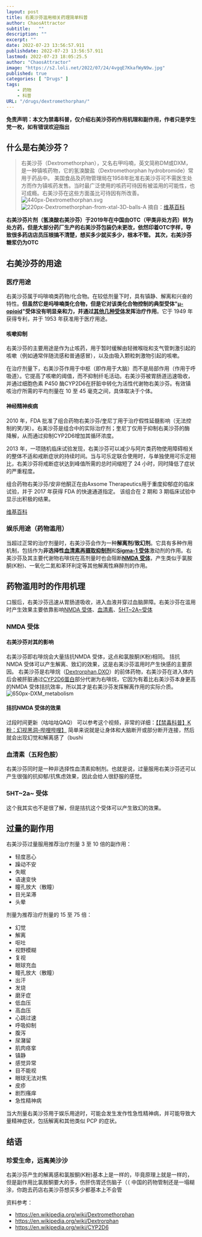 ```yaml
---
layout: post
title: 右美沙芬滥用相关药理简单科普
author: ChaosAttractor
subtitle:   ""
description: ""
excerpt: ""
date: 2022-07-23 13:56:57.911
publishdate: 2022-07-23 13:56:57.911
lastmod: 2022-07-23 18:05:25.5
author: "ChaosAttractor"
image: "https://s2.loli.net/2022/07/24/4vgqE7KkafWyN9w.jpg"
published: true 
categories: [ "Drugs" ]
tags:
    - 药物
    - 科普
URL: "/drugs/dextromethorphan/"
---
```


**免责声明：本文为禁毒科普，仅介绍右美沙芬的作用机理和副作用，作者只是学生党一枚，如有错误欢迎指出**

## 什么是右美沙芬？

> 右美沙芬（Dextromethorphan），又名右甲吗喃，英文简称DM或DXM，是一种镇咳药物，它的氢溴酸盐（Dextromethorphan hydrobromide）常用于药品中。
> 美国食品及药物管理局在1958年批准右美沙芬可不需医生处方而作为镇咳药发售。当时最广泛使用的咳药可待因有被滥用的可能性，也可成瘾。右美沙芬在这些方面虽比可待因有所改善。
![440px-Dextromethorphan.svg](https://s2.loli.net/2022/07/24/AbGLO8PZc9KEhBk.png)
![220px-Dextromethorphan-from-xtal-3D-balls-A](https://s2.loli.net/2022/07/24/GKboAR512iULayp.png)
摘自：[维基百科](https://zh.wikipedia.org/zh-cn/右美沙芬)

**右美沙芬片剂（氢溴酸右美沙芬）于2019年在中国由OTC（甲类非处方药）转为处方药，但是大部分药厂生产的右美沙芬包装仍未更改，依然印着OTC字样，导致很多药店店员压根搞不清楚，想买多少就买多少，根本不管。
其次，右美沙芬糖浆仍为OTC**

## 右美沙芬的用途

### 医疗用途

右美沙芬属于吗啡喃类药物/化合物。在较低剂量下时，具有镇静、解离和兴奋的特性。**但虽然它是吗啡喃类化合物，但是它对该类化合物控制的典型受体"[μ-opioid](https://en.wikipedia.org/wiki/Μ-opioid_receptor)"受体没有明显亲和力，并通过[其他几种受体](https://en.wikipedia.org/wiki/Dextromethorphan#Pharmacology)发挥治疗作用**。它于 1949 年获得专利，并于 1953 年获准用于医疗用途。

#### 咳嗽抑制

右美沙芬的主要用途是作为止咳药，用于暂时缓解由轻微喉咙和支气管刺激引起的咳嗽（例如通常伴随流感和普通感冒），以及由吸入颗粒刺激物引起的咳嗽。

在治疗剂量下，右美沙芬作用于中枢（即作用于大脑）而不是局部作用（作用于呼吸道）。它提高了咳嗽的阈值，而不抑制纤毛活动。右美沙芬被胃肠道迅速吸收，并通过细胞色素 P450 酶CYP2D6在肝脏中转化为活性代谢物右美沙芬。有效镇咳治疗所需的平均剂量在 10 至 45 毫克之间，具体取决于个体。

#### 神经精神疾病

2010 年，FDA 批准了组合药物右美沙芬/奎尼丁用于治疗假性延髓影响（无法控制的笑/哭）。右美沙芬是组合中的实际治疗剂；奎尼丁仅用于抑制右美沙芬的酶 降解，从而通过抑制CYP2D6增加其循环浓度。

2013 年，一项随机临床试验发现，右美沙芬可以减少与阿片类药物使用障碍相关的整体不适和戒断症状的持续时间。当与可乐定联合使用时，与单独使用可乐定相比，右美沙芬将戒断症状达到峰值所需的总时间缩短了 24 小时，同时降低了症状的严重程度。

组合药物右美沙芬/安非他酮正在由Axsome Therapeutics用于重度抑郁症的临床试验，并于 2017 年获得 FDA 的快速通道指定。 该组合在 2 期和 3 期临床试验中显示出积极的结果。

[维基百科](https://en.wikipedia.org/wiki/Dextromethorphan#Medical_uses)

### 娱乐用途（药物滥用）

当超过正常的治疗剂量时，右美沙芬会作为一种**解离剂/致幻剂**。它具有多种作用机制，包括作为**非选择性**[**血清素再摄取抑制剂**](https://en.m.wikipedia.org/wiki/Serotonin_reuptake_inhibitor)和[**Sigma-1 受体**](https://en.wikipedia.org/wiki/Sigma-1_receptor)激动剂的作用。右美沙芬及其主要代谢物右啡烷在高剂量时也会阻断[**NMDA 受体**](https://en.m.wikipedia.org/wiki/NMDA_receptor)，产生类似于氯胺酮(K粉)、一氧化二氮和苯环利定等其他解离性麻醉剂的作用。

## 药物滥用时的作用机理

口服后，右美沙芬迅速从胃肠道吸收，进入血液并穿过血脑屏障。右美沙芬在滥用时产生效果主要依靠影响[NMDA 受体](https://en.wikipedia.org/wiki/NMDA_receptor)、[血清素](https://en.wikipedia.org/wiki/Serotonin_transporter)、[5HT~2A~受体](https://en.wikipedia.org/wiki/5-HT2A_receptor)

### NMDA 受体

#### 右美沙芬对其的影响
右美沙芬即右啡烷会大量拮抗NMDA 受体，这点和氯胺酮(K粉)相同。
拮抗NMDA 受体可以产生解离、致幻的效果，这是右美沙芬滥用时产生快感的主要原因。
右美沙芬是右啡烷（[Dextrorphan,DXO](https://en.wikipedia.org/wiki/Dextrorphan)）的前体药物，右美沙芬在进入体内后会被肝脏通过[CYP2D6蛋白](https://en.wikipedia.org/wiki/CYP2D6)部分代谢为右啡烷，它因为有着比右美沙芬本身更高的NMDA 受体拮抗效率，所以其才是右美沙芬发挥解离作用的实际介质。
![650px-DXM_metabolism](https://s2.loli.net/2022/07/24/5rmj6CnidkuwtKh.png)

#### 拮抗NMDA 受体的效果

过段时间更新（咕咕咕QAQ）
可以参考这个视频，非常的详细：[【【禁毒科普】K粉：幻视黑洞-哔哩哔哩】](https://b23.tv/vebXrYA)
简单来说就是让身体和大脑断开或部分断开连接，然后就会出现幻觉和解离感了（bushi

### 血清素（五羟色胺）

右美沙芬同时是一种非选择性血清素抑制剂。也就是说，过量服用右美沙芬还可以产生很强的抗抑郁/抗焦虑效果，因此会给人很舒服的感觉。

### 5HT~2a~ 受体

这个我其实也不是很了解，但是拮抗这个受体可以产生致幻的效果。

## 过量的副作用

右美沙芬过量服用推荐治疗剂量 3 至 10 倍的副作用：
- 轻度恶心
- 躁动不安
- 失眠
- 语速变快
- 瞳孔放大（散瞳）
- 目光呆滞
- 头晕

剂量为推荐治疗剂量的 15 至 75 倍：
- 幻觉
- 解离
- 呕吐
- 视野模糊
- 复视
- 眼球充血
- 瞳孔放大（散瞳）
- 出汗
- 发烧
- 磨牙症
- 低血压
- 高血压
- 心跳过速
- 呼吸抑制
- 腹泻
- 尿潴留
- 肌肉痉挛
- 镇静
- 感觉异常
- 目不能视
- 眼球无法对焦
- 皮疹
- 剧烈瘙痒
- 急性精神病

当大剂量右美沙芬用于娱乐用途时，可能会发生发作性急性精神病，并可能导致大量精神症状，包括解离和其他类似 PCP 的症状。

## 结语

### 珍爱生命，远离美沙沙
右美沙芬产生的解离感和氯胺酮(K粉)基本上是一样的，毕竟原理上就是一样的，但是副作用比氯胺酮要大的多，伤肝伤胃还伤脑子（（
中国的药物管制还是一塌糊涂，你跑去药店右美沙芬想买多少都基本上不会管

资料参考：
- https://en.wikipedia.org/wiki/Dextromethorphan
- https://en.wikipedia.org/wiki/Dextrorphan
- https://en.wikipedia.org/wiki/CYP2D6